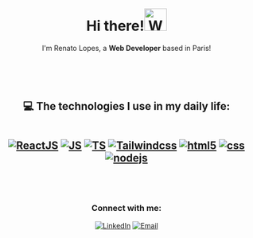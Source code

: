 <h1 align="center">Hi there!<img src="https://raw.githubusercontent.com/nixin72/nixin72/master/wave.gif" alt="Waving hand animated gif" height="45" width="45" /></h1>

<p align="center">
I'm Renato Lopes, a <strong>Web Developer</strong> based in Paris!
</p>

<br><br><br>

<h2 align="center">💻 The technologies I use in my daily life:
<div align="center" style="display: inline_block">
  <br>
  
  [![ReactJS](https://img.shields.io/badge/React-20232A?style=for-the-badge&logo=react&logoColor=61DAFB)](https://react.dev/)
  [![JS](https://img.shields.io/badge/JavaScript-F7DF1E?style=for-the-badge&logo=javascript&logoColor=black)](https://developer.mozilla.org/en-US/docs/Web/JavaScript)
  [![TS](https://img.shields.io/badge/TypeScript-007ACC?style=for-the-badge&logo=typescript&logoColor=white)](https://www.typescriptlang.org/)
  [![Tailwindcss](https://img.shields.io/badge/Tailwind_CSS-38B2AC?style=for-the-badge&logo=tailwind-css&logoColor=white)](https://tailwindcss.com/)
  [![html5](https://img.shields.io/badge/HTML5-E34F26?style=for-the-badge&logo=html5&logoColor=white)](https://www.w3.org/html/)
  [![css](https://img.shields.io/badge/CSS3-1572B6?style=for-the-badge&logo=css3&logoColor=white)](https://www.w3schools.com/css/)
  [![nodejs](https://img.shields.io/badge/Node.js-43853D?style=for-the-badge&logo=node.js&logoColor=white)](https://nodejs.org/en)
</div>
</h2>

<br><br>
<h3 align="center">Connect with me:</h3>

<div align="center" style="display: inline_block">
  
[![LinkedIn](https://img.shields.io/badge/LinkedIn-0077B5?style=for-the-badge&logo=linkedin&logoColor=white)](https://www.linkedin.com/in/rlopesjj/)
[![Email](https://img.shields.io/badge/Gmail-D14836?style=for-the-badge&logo=gmail&logoColor=white)](mailto:renato.lopeslima06@gmail.com)

</div>

